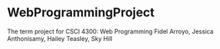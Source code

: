 # WebProgrammingProject
The term project for CSCI 4300: Web Programming 
Fidel Arroyo, Jessica Anthonisamy, Hailey Teasley, Sky Hill
